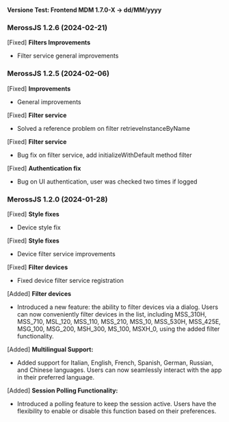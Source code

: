 **Versione Test: Frontend MDM 1.7.0-X -> dd/MM/yyyy** 

### MerossJS 1.2.6 (2024-02-21) 

[Fixed] **Filters Improvements**
   - Filter service general improvements


### MerossJS 1.2.5 (2024-02-06) 

[Fixed] **Improvements**
   - General improvements

[Fixed] **Filter service**
   - Solved a reference problem on filter retrieveInstanceByName

[Fixed] **Filter service**
   - Bug fix on filter service, add initializeWithDefault method filter

[Fixed] **Authentication fix**
   - Bug on UI authentication, user was checked two times if logged


### MerossJS 1.2.0 (2024-01-28) 

[Fixed] **Style fixes**
   - Device style fix

[Fixed] **Style fixes**
   - Device filter service improvements

[Fixed] **Filter devices**
   - Fixed device filter service registration

[Added] **Filter devices**
   - Introduced a new feature: the ability to filter devices via a dialog. Users can now conveniently filter devices in the list, including MSS_310H, MSS_710, MSL_120, MSS_110, MSS_210, MSS_10, MSS_530H, MSS_425E, MSG_100, MSG_200, MSH_300, MS_100, MSXH_0, using the added filter functionality.

[Added] **Multilingual Support:**
   - Added support for Italian, English, French, Spanish, German, Russian, and Chinese languages. Users can now seamlessly interact with the app in their preferred language.

[Added] **Session Polling Functionality:**
   - Introduced a polling feature to keep the session active. Users have the flexibility to enable or disable this function based on their preferences.